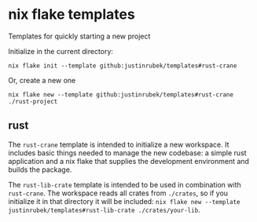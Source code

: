# nix flake templates

Templates for quickly starting a new project

Initialize in the current directory:
```
nix flake init --template github:justinrubek/templates#rust-crane
```

Or, create a new one
```
nix flake new --template github:justinrubek/templates#rust-crane ./rust-project
```
## rust

The `rust-crane` template is intended to initialize a new workspace.
It includes basic things needed to manage the new codebase: 
a simple rust application and a nix flake that supplies the development environment and builds the package.

The `rust-lib-crate` template is intended to be used in combination with `rust-crane`.
The workspace reads all crates from `./crates`, so if you initialize it in that directory it will be included:
`nix flake new --template justinrubek/templates#rust-lib-crate ./crates/your-lib`.
